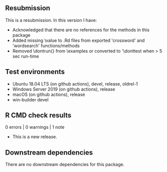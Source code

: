 ## Resubmission

This is a resubmission. In this version I have:

 * Acknowledged that there are no references for the methods in this package
 * Added missing \\value to .Rd files from exported 'crossword' and 'wordsearch' functions/methods
 * Removed \\dontrun{} from \\examples or converted to '\donttest when > 5 sec run-time
 
 
## Test environments
* Ubuntu 18.04 LTS (on github actions), devel, release, oldrel-1
* Windows Server 2019 (on github actions), release
* macOS (on github actions), release
* win-builder devel


## R CMD check results

0 errors | 0 warnings | 1 note

* This is a new release.


## Downstream dependencies
There are no downstream dependencies for this package.